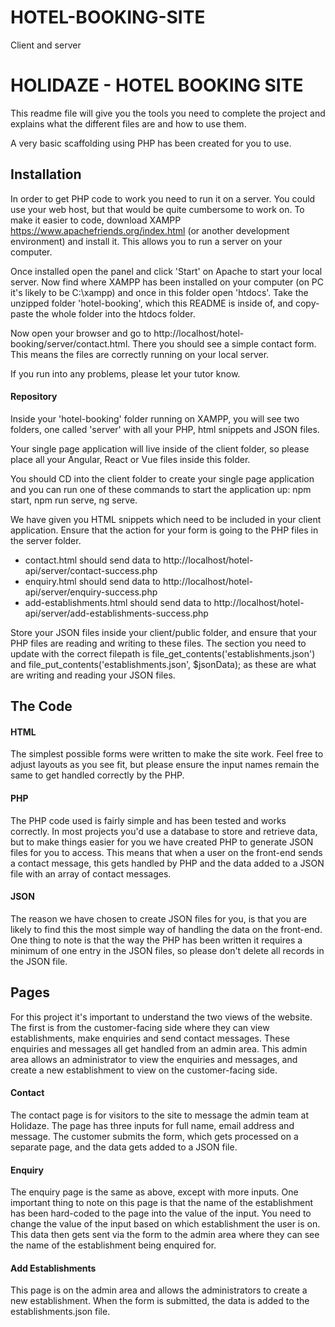 # HOTEL-BOOKING-SITE
Client and server 
# HOLIDAZE - HOTEL BOOKING SITE
This readme file will give you the tools you need to complete the project and explains what the different files are and how to use them.

A very basic scaffolding using PHP has been created for you to use.

## Installation
In order to get PHP code to work you need to run it on a server. You could use your web host, but that would be quite cumbersome to work on. To make it easier to code, download XAMPP https://www.apachefriends.org/index.html (or another development environment) and install it. This allows you to run a server on your computer.

Once installed open the panel and click 'Start' on Apache to start your local server. Now find where XAMPP has been installed on your computer (on PC it's likely to be C:\xampp\) and once in this folder open 'htdocs'. Take the unzipped folder 'hotel-booking', which this README is inside of, and copy-paste the whole folder into the htdocs folder.

Now open your browser and go to http://localhost/hotel-booking/server/contact.html. There you should see a simple contact form. This means the files are correctly running on your local server.

If you run into any problems, please let your tutor know.

#### Repository
Inside your 'hotel-booking' folder running on XAMPP, you will see two folders, one called 'server' with all your PHP, html snippets and JSON files. 

Your single page application will live inside of the client folder, so please place all your Angular, React or Vue files inside this folder.

You should CD into the client folder to create your single page application and you can run one of these commands to start the application up: npm start, npm run serve, ng serve.

We have given you HTML snippets which need to be included in your client application. Ensure that the action for your form is going to the PHP files in the server folder.
- contact.html should send data to http://localhost/hotel-api/server/contact-success.php
- enquiry.html should send data to http://localhost/hotel-api/server/enquiry-success.php
- add-establishments.html should send data to http://localhost/hotel-api/server/add-establishments-success.php

Store your JSON files inside your client/public folder, and ensure that your PHP files are reading and writing to these files. The section you need to update with the correct filepath is file_get_contents('establishments.json') and file_put_contents('establishments.json', $jsonData); as these are what are writing and reading your JSON files.

## The Code
#### HTML
The simplest possible forms were written to make the site work. Feel free to adjust layouts as you see fit, but please ensure the input names remain the same to get handled correctly by the PHP.

#### PHP
The PHP code used is fairly simple and has been tested and works correctly. In most projects you'd use a database to store and retrieve data, but to make things easier for you we have created PHP to generate JSON files for you to access. This means that when a user on the front-end sends a contact message, this gets handled by PHP and the data added to a JSON file with an array of contact messages.

#### JSON
The reason we have chosen to create JSON files for you, is that you are likely to find this the most simple way of handling the data on the front-end. One thing to note is that the way the PHP has been written it requires a minimum of one entry in the JSON files, so please don't delete all records in the JSON file.

## Pages
For this project it's important to understand the two views of the website. The first is from the customer-facing side where they can view establishments, make enquiries and send contact messages. These enquiries and messages all get handled from an admin area. This admin area allows an administrator to view the enquiries and messages, and create a new establishment to view on the customer-facing side.

#### Contact
The contact page is for visitors to the site to message the admin team at Holidaze. The page has three inputs for full name, email address and message. The customer submits the form, which gets processed on a separate page, and the data gets added to a JSON file.

#### Enquiry
The enquiry page is the same as above, except with more inputs. One important thing to note on this page is that the name of the establishment has been hard-coded to the page into the value of the input. You need to change the value of the input based on which establishment the user is on. This data then gets sent via the form to the admin area where they can see the name of the establishment being enquired for.

#### Add Establishments
This page is on the admin area and allows the administrators to create a new establishment. When the form is submitted, the data is added to the establishments.json file.
